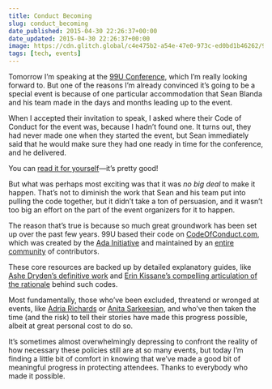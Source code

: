 ```yaml
---
title: Conduct Becoming
slug: conduct_becoming
date_published: 2015-04-30 22:26:37+00:00
date_updated: 2015-04-30 22:26:37+00:00
image: https://cdn.glitch.global/c4e475b2-a54e-47e0-973c-ed0bd1b46262/99u-2015.webp?v=1670104867534
tags: [tech, events]
---
```

Tomorrow I’m speaking at the [99U Conference](http://99u.com/conference), which I’m really looking forward to. But one of the reasons I’m already convinced it’s going to be a special event is because of one particular accommodation that Sean Blanda and his team made in the days and months leading up to the event.

When I accepted their invitation to speak, I asked where their Code of Conduct for the event was, because I hadn’t found one. It turns out, they had never made one when they started the event, but Sean immediately said that he would make sure they had one ready in time for the conference, and he delivered.

You can [read it for yourself](http://99u.com/99u-conference-code-of-conduct)—it’s pretty good!

But what was perhaps most exciting was that it was *no big deal* to make it happen. That’s not to diminish the work that Sean and his team put into pulling the code together, but it didn’t take a ton of persuasion, and it wasn’t too big an effort on the part of the event organizers for it to happen.

The reason that’s true is because so much great groundwork has been set up over the past few years. 99U based their code on [CodeOfConduct.com](http://confcodeofconduct.com/), which was created by the [Ada Initiative](http://geekfeminism.wikia.com/wiki/Conference_anti-harassment/Policy) and maintained by an [entire community](https://github.com/confcodeofconduct/confcodeofconduct.com) of contributors.

These core resources are backed up by detailed explanatory guides, like [Ashe Dryden’s definitive work](http://www.ashedryden.com/blog/codes-of-conduct-101-faq) and [Erin Kissane’s compelling articulation of the rationale](http://incisive.nu/2014/codes-of-conduct/) behind such codes.

Most fundamentally, those who’ve been excluded, threatend or wronged at events, like [Adria Richards](https://twitter.com/adriarichards) or [Anita Sarkeesian](https://twitter.com/femfreq/status/522265618456662016), and who’ve then taken the time (and the risk) to tell their stories have made this progress possible, albeit at great personal cost to do so.

It’s sometimes almost overwhelmingly depressing to confront the reality of how necessary these policies still are at so many events, but today I’m finding a little bit of comfort in knowing that we’ve made a good bit of meaningful progress in protecting attendees. Thanks to everybody who made it possible.
